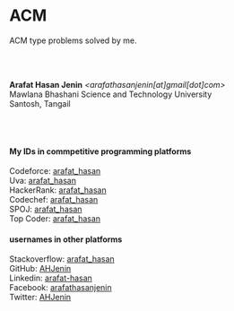 # ACM 
ACM type problems solved by me.

<br><br>

**Arafat Hasan Jenin** *<arafathasanjenin[at]gmail[dot]com>*  
Mawlana Bhashani Science and Technology University  
Santosh, Tangail

<br><br>

#### My IDs in commpetitive programming platforms
Codeforce: [arafat_hasan](http://codeforces.com/profile/arafat_hasan/)  
Uva: [arafat_hasan](http://uhunt.onlinejudge.org/id/859424/)  
HackerRank: [arafat_hasan](https://www.hackerrank.com/arafat_hasan/)  
Codechef: [arafat_hasan](https://www.codechef.com/users/arafat_hasan/)  
SPOJ: [arafat_hasan](http://www.spoj.com/users/arafat_hasan/)  
Top Coder: [arafat_hasan](https://www.topcoder.com/members/Arafat_Hasan/)

#### usernames in other platforms
Stackoverflow: [arafat_hasan](https://stackoverflow.com/users/7829174/arafat-hasan/)  
GitHub: [AHJenin](https://github.com/AHJenin/)  
Linkedin: [arafat-hasan](https://www.linkedin.com/in/arafat-hasan)  
Facebook: [arafathasanjenin](https://facebook.com/arafathasanjenin)  
Twitter: [AHJenin](https://twitter.com/AHJenin)  

